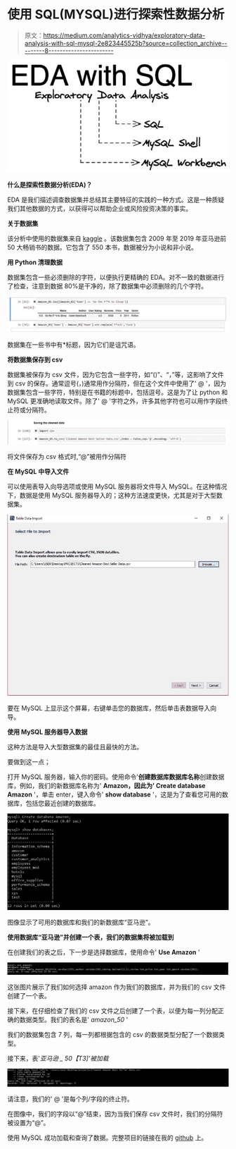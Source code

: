 # 使用 SQL(MYSQL)进行探索性数据分析

> 原文：<https://medium.com/analytics-vidhya/exploratory-data-analysis-with-sql-mysql-2e823445525b?source=collection_archive---------8----------------------->

![](img/a972a6cb12ddde8414c277da71d9bd70.png)

**什么是探索性数据分析(EDA)？**

EDA 是我们描述调查数据集并总结其主要特征的实践的一种方式。这是一种质疑我们其他数据的方式，以获得可以帮助企业或风险投资决策的事实。

**关于数据集**

该分析中使用的数据集来自 [kaggle](https://www.kaggle.com/sootersaalu/amazon-top-50-bestselling-books-2009-2019/tasks) 。该数据集包含 2009 年至 2019 年亚马逊前 50 大畅销书的数据。它包含了 550 本书，数据被分为小说和非小说。

**用 Python 清理数据**

数据集包含一些必须删除的字符，以便执行更精确的 EDA。对不一致的数据进行了检查，注意到数据 80%是干净的，除了数据集中必须删除的几个字符。

![](img/411dc3c0956ba9de58d1fda9054c4ce9.png)

数据集在一些书中有*标题，因为它们是诅咒语。

**将数据集保存到 csv**

数据集被保存为 csv 文件，因为它包含一些字符，如“()”、“，”等，这影响了文件到 csv 的保存。通常逗号(，)通常用作分隔符，但在这个文件中使用了' @ '，因为数据集包含一些字符，特别是在书籍的标题中，包括逗号。这是为了让 python 和 MySQL 更准确地读取文件。除了' @ '字符之外，许多其他字符也可以用作字段终止符或分隔符。

![](img/4b51d879f0d7d03957d8fece9c810432.png)

将文件保存为 csv 格式时,“@”被用作分隔符

**在 MySQL 中导入文件**

可以使用表导入向导选项或使用 MySQL 服务器将文件导入 MySQL。在这种情况下，数据是使用 MySQL 服务器导入的；这种方法速度更快，尤其是对于大型数据集。

![](img/c2e25d021708d7dc9f085f71e843c119.png)

要在 MySQL 上显示这个屏幕，右键单击您的数据库，然后单击表数据导入向导。

**使用 MySQL 服务器导入数据**

这种方法是导入大型数据集的最佳且最快的方法。

要做到这一点；

打开 MySQL 服务器，输入你的密码。使用命令'**创建数据库数据库名称**创建数据库，例如，我们的新数据库名称为' **Amazon，因此为' Create database Amazon** '，单击 enter，键入命令' **show database** '，这是为了查看您可用的数据库，包括您最近创建的数据库。

![](img/905b0dec2d8ec65a1f959af3d7aa90c6.png)

图像显示了可用的数据库和我们的新数据库“亚马逊”。

**使用数据库“亚马逊”并创建一个表，我们的数据集将被加载到**

在创建我们的表之后，下一步是选择数据库，使用命令' **Use Amazon** '

![](img/b84570cc7d0e89c2a7b8c0ceea468608.png)

这张图片展示了我们如何选择 amazon 作为我们的数据库，并为我们的 csv 文件创建了一个表。

接下来，在仔细检查了我们的 csv 文件之后创建了一个表，以便为每一列分配正确的数据类型。我们的表名是' *amazon_50* '

我们的数据集包含 7 列，每一列都根据包含的 csv 的数据类型分配了一个数据类型。

接下来，表'*亚马逊 _ 50【T3]'被加载*

![](img/930104fef7fd42cb7346b036d70299e9.png)

请注意，我们的' @ '是每个列/字段的终止符。

在图像中，我们的字段以“@”结束，因为当我们保存 csv 文件时，我们的分隔符被设置为“@”。

使用 MySQL 成功加载和查询了数据。完整项目的链接在我的 [github](https://github.com/xtric6/Exploratory-Data-Analysis-on-Amazon-Top-50-Best-selling-Books-2009---2019-Dataset.-) 上。